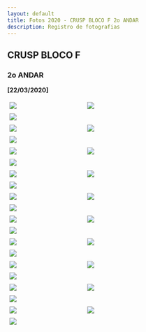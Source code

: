 ```yaml
---
layout: default
title: Fotos 2020 - CRUSP BLOCO F 2o ANDAR
description: Registro de fotografias
---
```


<!-- 
Em href="" colocar dentro das aspas o link 
do arquivo seja no drive ou no próprio github
LEMBRE-SE SEMPRE DE TORNÁ-LO PÚBLICO
-->

## CRUSP BLOCO F
### 2o ANDAR

<b>[22/03/2020]</b>
<p></p>
<div class = "row">
	<div class = "column" style="width:100%"><a href="./andar2/1.jpg" data-toggle="lightbox"><img src="./andar2/1.jpg"></a></div>
	<div class = "column" style="width:100%"><a href="./andar2/2.jpg" data-toggle="lightbox"><img src="./andar2/2.jpg"></a></div>
	<div class = "column" style="width:100%"><a href="./andar2/3.jpg" data-toggle="lightbox"><img src="./andar2/3.jpg"></a></div>
</div>
<div class = "row">
	<div class = "column" style="width:100%"><a href="./andar2/4.jpg" data-toggle="lightbox"><img src="./andar2/4.jpg"></a></div>
	<div class = "column" style="width:100%"><a href="./andar2/5.jpg" data-toggle="lightbox"><img src="./andar2/5.jpg"></a></div>
	<div class = "column" style="width:100%"><a href="./andar2/6.jpg" data-toggle="lightbox"><img src="./andar2/6.jpg"></a></div>
</div>
<div class = "row">
	<div class = "column" style="width:100%"><a href="./andar2/7.jpg" data-toggle="lightbox"><img src="./andar2/7.jpg"></a></div>
	<div class = "column" style="width:100%"><a href="./andar2/8.jpg" data-toggle="lightbox"><img src="./andar2/8.jpg"></a></div>
	<div class = "column" style="width:100%"><a href="./andar2/9.jpg" data-toggle="lightbox"><img src="./andar2/9.jpg"></a></div>
</div>
<div class = "row">
	<div class = "column" style="width:100%"><a href="./andar2/10.jpg" data-toggle="lightbox"><img src="./andar2/10.jpg"></a></div>
	<div class = "column" style="width:100%"><a href="./andar2/11.jpg" data-toggle="lightbox"><img src="./andar2/11.jpg"></a></div>
	<div class = "column" style="width:100%"><a href="./andar2/12.jpg" data-toggle="lightbox"><img src="./andar2/12.jpg"></a></div>
</div>
<div class = "row">
	<div class = "column" style="width:100%"><a href="./andar2/13.jpg" data-toggle="lightbox"><img src="./andar2/13.jpg"></a></div>
	<div class = "column" style="width:100%"><a href="./andar2/14.jpg" data-toggle="lightbox"><img src="./andar2/14.jpg"></a></div>
	<div class = "column" style="width:100%"><a href="./andar2/15.jpg" data-toggle="lightbox"><img src="./andar2/15.jpg"></a></div>
</div>
<div class = "row">
	<div class = "column" style="width:100%"><a href="./andar2/16.jpg" data-toggle="lightbox"><img src="./andar2/16.jpg"></a></div>
	<div class = "column" style="width:100%"><a href="./andar2/17.jpg" data-toggle="lightbox"><img src="./andar2/17.jpg"></a></div>
	<div class = "column" style="width:100%"><a href="./andar2/18.jpg" data-toggle="lightbox"><img src="./andar2/18.jpg"></a></div>
</div>
<div class = "row">
	<div class = "column" style="width:100%"><a href="./andar2/19.jpg" data-toggle="lightbox"><img src="./andar2/19.jpg"></a></div>
	<div class = "column" style="width:100%"><a href="./andar2/20.jpg" data-toggle="lightbox"><img src="./andar2/20.jpg"></a></div>
	<div class = "column" style="width:100%"><a href="./andar2/21.jpg" data-toggle="lightbox"><img src="./andar2/21.jpg"></a></div>
</div>
<div class = "row">
	<div class = "column" style="width:100%"><a href="./andar2/22.jpg" data-toggle="lightbox"><img src="./andar2/22.jpg"></a></div>
	<div class = "column" style="width:100%"><a href="./andar2/23.jpg" data-toggle="lightbox"><img src="./andar2/23.jpg"></a></div>
	<div class = "column" style="width:100%"><a href="./andar2/24.jpg" data-toggle="lightbox"><img src="./andar2/24.jpg"></a></div>
</div>
<div class = "row">
	<div class = "column" style="width:100%"><a href="./andar2/25.jpg" data-toggle="lightbox"><img src="./andar2/25.jpg"></a></div>
	<div class = "column" style="width:100%"><a href="./andar2/26.jpg" data-toggle="lightbox"><img src="./andar2/26.jpg"></a></div>
	<div class = "column" style="width:100%"><a href="./andar2/27.jpg" data-toggle="lightbox"><img src="./andar2/27.jpg"></a></div>
</div>
<div class = "row">
	<div class = "column" style="width:100%"><a href="./andar2/28.jpg" data-toggle="lightbox"><img src="./andar2/28.jpg"></a></div>
	<div class = "column" style="width:100%"><a href="./andar2/29.jpg" data-toggle="lightbox"><img src="./andar2/29.jpg"></a></div>
	<div class = "column" style="width:100%"><a href="./andar2/30.jpg" data-toggle="lightbox"><img src="./andar2/30.jpg"></a></div>
</div>

<style>
 /* Three image containers (use 25% for four, and 50% for two, etc) */
.column {
  float: left;
  width: 33.33% !important;
  padding: 5px;
}

/* Clear floats after image containers */
.row::after {
  content: "";
  clear: both;
  display: table;
} 
</style>
